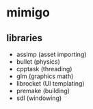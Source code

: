 mimigo
======

libraries
---------
* assimp (asset importing)
* bullet (physics)
* cpptask (threading)
* glm (graphics math)
* librocket (UI templating)
* premake (building)
* sdl (windowing)

